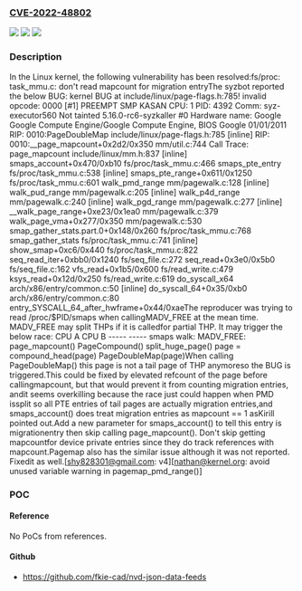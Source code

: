 ### [CVE-2022-48802](https://cve.mitre.org/cgi-bin/cvename.cgi?name=CVE-2022-48802)
![](https://img.shields.io/static/v1?label=Product&message=Linux&color=blue)
![](https://img.shields.io/static/v1?label=Version&message=e9b61f19858a5d6c42ce2298cf138279375d0d9b%3C%20db3f3636e4aed2cba3e4e7897a053323f7a62249%20&color=brighgreen)
![](https://img.shields.io/static/v1?label=Vulnerability&message=n%2Fa&color=brighgreen)

### Description

In the Linux kernel, the following vulnerability has been resolved:fs/proc: task_mmu.c: don't read mapcount for migration entryThe syzbot reported the below BUG:  kernel BUG at include/linux/page-flags.h:785!  invalid opcode: 0000 [#1] PREEMPT SMP KASAN  CPU: 1 PID: 4392 Comm: syz-executor560 Not tainted 5.16.0-rc6-syzkaller #0  Hardware name: Google Google Compute Engine/Google Compute Engine, BIOS Google 01/01/2011  RIP: 0010:PageDoubleMap include/linux/page-flags.h:785 [inline]  RIP: 0010:__page_mapcount+0x2d2/0x350 mm/util.c:744  Call Trace:    page_mapcount include/linux/mm.h:837 [inline]    smaps_account+0x470/0xb10 fs/proc/task_mmu.c:466    smaps_pte_entry fs/proc/task_mmu.c:538 [inline]    smaps_pte_range+0x611/0x1250 fs/proc/task_mmu.c:601    walk_pmd_range mm/pagewalk.c:128 [inline]    walk_pud_range mm/pagewalk.c:205 [inline]    walk_p4d_range mm/pagewalk.c:240 [inline]    walk_pgd_range mm/pagewalk.c:277 [inline]    __walk_page_range+0xe23/0x1ea0 mm/pagewalk.c:379    walk_page_vma+0x277/0x350 mm/pagewalk.c:530    smap_gather_stats.part.0+0x148/0x260 fs/proc/task_mmu.c:768    smap_gather_stats fs/proc/task_mmu.c:741 [inline]    show_smap+0xc6/0x440 fs/proc/task_mmu.c:822    seq_read_iter+0xbb0/0x1240 fs/seq_file.c:272    seq_read+0x3e0/0x5b0 fs/seq_file.c:162    vfs_read+0x1b5/0x600 fs/read_write.c:479    ksys_read+0x12d/0x250 fs/read_write.c:619    do_syscall_x64 arch/x86/entry/common.c:50 [inline]    do_syscall_64+0x35/0xb0 arch/x86/entry/common.c:80    entry_SYSCALL_64_after_hwframe+0x44/0xaeThe reproducer was trying to read /proc/$PID/smaps when callingMADV_FREE at the mean time.  MADV_FREE may split THPs if it is calledfor partial THP.  It may trigger the below race:           CPU A                         CPU B           -----                         -----  smaps walk:                      MADV_FREE:  page_mapcount()    PageCompound()                                   split_huge_page()    page = compound_head(page)    PageDoubleMap(page)When calling PageDoubleMap() this page is not a tail page of THP anymoreso the BUG is triggered.This could be fixed by elevated refcount of the page before callingmapcount, but that would prevent it from counting migration entries, andit seems overkilling because the race just could happen when PMD issplit so all PTE entries of tail pages are actually migration entries,and smaps_account() does treat migration entries as mapcount == 1 asKirill pointed out.Add a new parameter for smaps_account() to tell this entry is migrationentry then skip calling page_mapcount().  Don't skip getting mapcountfor device private entries since they do track references with mapcount.Pagemap also has the similar issue although it was not reported.  Fixedit as well.[shy828301@gmail.com: v4][nathan@kernel.org: avoid unused variable warning in pagemap_pmd_range()]

### POC

#### Reference
No PoCs from references.

#### Github
- https://github.com/fkie-cad/nvd-json-data-feeds

